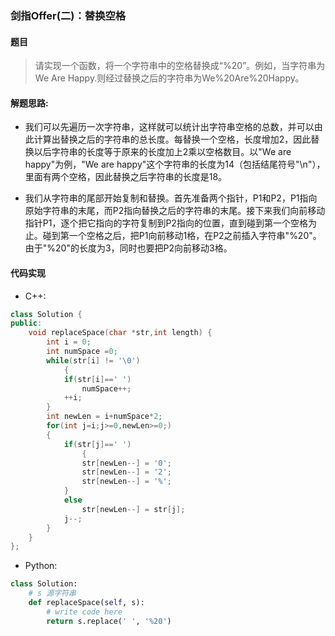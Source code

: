 ### 剑指Offer(二)：替换空格
#### 题目
> 请实现一个函数，将一个字符串中的空格替换成“%20”。例如，当字符串为We Are Happy.则经过替换之后的字符串为We%20Are%20Happy。

#### 解题思路:
- 我们可以先遍历一次字符串，这样就可以统计出字符串空格的总数，并可以由此计算出替换之后的字符串的总长度。每替换一个空格，长度增加2，因此替换以后字符串的长度等于原来的长度加上2乘以空格数目。以"We are happy"为例，"We are happy"这个字符串的长度为14（包括结尾符号"\n"），里面有两个空格，因此替换之后字符串的长度是18。

- 我们从字符串的尾部开始复制和替换。首先准备两个指针，P1和P2，P1指向原始字符串的末尾，而P2指向替换之后的字符串的末尾。接下来我们向前移动指针P1，逐个把它指向的字符复制到P2指向的位置，直到碰到第一个空格为止。碰到第一个空格之后，把P1向前移动1格，在P2之前插入字符串"%20"。由于"%20"的长度为3，同时也要把P2向前移动3格。


#### 代码实现
- C++:
```cpp
class Solution {
public:
    void replaceSpace(char *str,int length) {
        int i = 0;
        int numSpace =0;
        while(str[i] != '\0')
            {
            if(str[i]==' ')
                numSpace++;
            ++i;
        }
        int newLen = i+numSpace*2;
        for(int j=i;j>=0,newLen>=0;)
        {
            if(str[j]==' ')
                {
                str[newLen--] = '0';
                str[newLen--] = '2';
                str[newLen--] = '%';
            }
            else
                str[newLen--] = str[j];
            j--;
        }
    }
};
```

- Python:
```python
class Solution:
    # s 源字符串
    def replaceSpace(self, s):
        # write code here
        return s.replace(' ', '%20')
```
